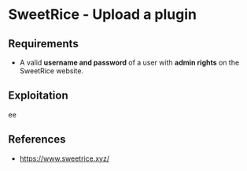 # SweetRice - Upload a plugin

## Requirements

 - A valid **username and password** of a user with **admin rights** on the SweetRice website.

## Exploitation

ee

## References
 - https://www.sweetrice.xyz/